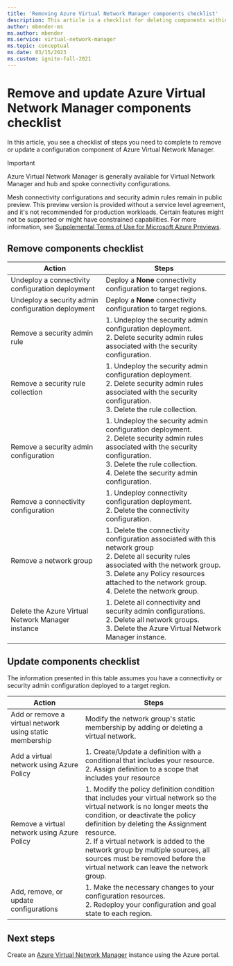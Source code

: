 ```yaml
---
title: 'Removing Azure Virtual Network Manager components checklist'
description: This article is a checklist for deleting components within Azure Virtual Network Manager.
author: mbender-ms
ms.author: mbender
ms.service: virtual-network-manager
ms.topic: conceptual
ms.date: 03/15/2023
ms.custom: ignite-fall-2021
---
```


# Remove and update Azure Virtual Network Manager components checklist

In this article, you see a checklist of steps you need to complete to remove or update a configuration component of Azure Virtual Network Manager.

> [!IMPORTANT]
> Azure Virtual Network Manager is generally available for Virtual Network Manager and hub and spoke connectivity configurations. 
>
> Mesh connectivity configurations and security admin rules remain in public preview.
> This preview version is provided without a service level agreement, and it's not recommended for production workloads. Certain features might not be supported or might have constrained capabilities.
> For more information, see [Supplemental Terms of Use for Microsoft Azure Previews](https://azure.microsoft.com/support/legal/preview-supplemental-terms/).

## <a name="remove"></a>Remove components checklist

| Action | Steps | 
| ------ | ----- |
| Undeploy a connectivity configuration deployment | Deploy a **None** connectivity configuration to target regions. |
| Undeploy a security admin configuration deployment | Deploy a **None** connectivity configuration to target regions. |
| Remove a security admin rule | 1. Undeploy the security admin configuration deployment. </br> 2. Delete security admin rules associated with the security configuration. |
| Remove a security rule collection | 1. Undeploy the security admin configuration deployment. </br> 2. Delete security admin rules associated with the security configuration. </br> 3. Delete the rule collection. |
| Remove a security admin configuration | 1. Undeploy the security admin configuration deployment. </br> 2. Delete security admin rules associated with the security configuration. </br> 3. Delete the rule collection. </br> 4. Delete the security admin configuration. |
| Remove a connectivity configuration | 1. Undeploy connectivity configuration deployment. </br> 2. Delete the connectivity configuration. |
| Remove a network group | 1. Delete the connectivity configuration associated with this network group </br> 2. Delete all security rules associated with the network group. </br> 3. Delete any Policy resources attached to the network group. </br> 4. Delete the network group. |
| Delete the Azure Virtual Network Manager instance | 1. Delete all connectivity and security admin configurations. </br> 2. Delete all network groups. </br> 3. Delete the Azure Virtual Network Manager instance. |

## Update components checklist

The information presented in this table assumes you have a connectivity or security admin configuration deployed to a target region.

| Action | Steps |
| ------ | ----- |
| Add or remove a virtual network using static membership | Modify the network group's static membership by adding or deleting a virtual network. |
| Add a virtual network using Azure Policy | 1. Create/Update a definition with a conditional that includes your resource.  </br> 2. Assign definition to a scope that includes your resource |
| Remove a virtual network using Azure Policy | 1. Modify the policy definition condition that includes your virtual network so the virtual network is no longer meets the condition, or deactivate the policy definition by deleting the Assignment resource.  </br> 2. If a virtual network is added to the network group by multiple sources, all sources must be removed before the virtual network can leave the network group. |
| Add, remove, or update configurations | 1. Make the necessary changes to your configuration resources. </br> 2. Redeploy your configuration and goal state to each region. |
## Next steps

Create an [Azure Virtual Network Manager](create-virtual-network-manager-portal.md) instance using the Azure portal.
